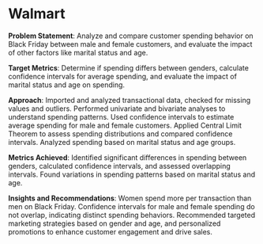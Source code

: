 # Walmart
**Problem Statement**: Analyze and compare customer spending behavior on Black Friday between male and female customers, and
evaluate the impact of other factors like marital status and age.

**Target Metrics**: Determine if spending differs between genders, calculate confidence intervals for average spending, and evaluate the
impact of marital status and age on spending.

**Approach**: Imported and analyzed transactional data, checked for missing values and outliers. Performed univariate and bivariate
analyses to understand spending patterns. Used confidence intervals to estimate average spending for male and female customers.
Applied Central Limit Theorem to assess spending distributions and compared confidence intervals. Analyzed spending based on
marital status and age groups.

**Metrics Achieved**: Identified significant differences in spending between genders, calculated confidence intervals, and assessed
overlapping intervals. Found variations in spending patterns based on marital status and age.

**Insights and Recommendations**: Women spend more per transaction than men on Black Friday. Confidence intervals for male and
female spending do not overlap, indicating distinct spending behaviors. Recommended targeted marketing strategies based on gender
and age, and personalized promotions to enhance customer engagement and drive sales.
 
